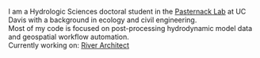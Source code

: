 I am a Hydrologic Sciences doctoral student in the [Pasternack Lab](http://pasternack.ucdavis.edu/) at UC Davis with a background in ecology and civil engineering. \
Most of my code is focused on post-processing hydrodynamic model data and geospatial workflow automation. \
Currently working on: [River Architect](https://github.com/RiverArchitect/program)

<!---
sierrajphillips/sierrajphillips is a ✨ special ✨ repository because its `README.md` (this file) appears on your GitHub profile.
You can click the Preview link to take a look at your changes.
--->
